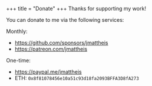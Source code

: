 +++
title = "Donate"
+++
Thanks for supporting my work!

You can donate to me via the following services:

Monthly:
- https://github.com/sponsors/jmattheis
- https://patreon.com/jmattheis

One-time:
- https://paypal.me/jmattheis
- ETH: `0x8f81078456e10a51c93d18fa2093BFFA3D8fA273`

